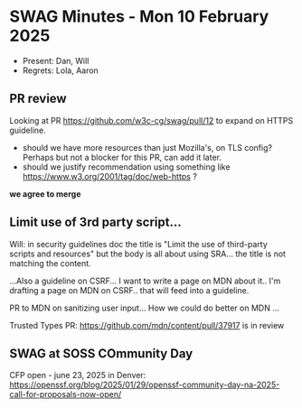 # SWAG Minutes - Mon 10 February 2025

- Present: Dan, Will
- Regrets: Lola, Aaron

## PR review

Looking at PR https://github.com/w3c-cg/swag/pull/12 to expand on HTTPS guideline.

- should we have more resources than just Mozilla's, on TLS config? Perhaps but not a blocker for this PR, can add it later.
- should we justify recommendation using something like https://www.w3.org/2001/tag/doc/web-https ?

**we agree to merge**

## Limit use of 3rd party script...

Will: in security guidelines doc the title is "Limit the use of third-party scripts and resources" but the body is all about using SRA... the title is not matching the content.

...Also a guideline on CSRF... I want to write a page on MDN about it.. I'm drafting a page on MDN on CSRF.. that will feed into a guideline.  

PR to MDN on sanitizing user input... How we could do better on MDN ... 

Trusted Types PR: https://github.com/mdn/content/pull/37917 is in review

## SWAG at SOSS COmmunity Day

CFP open - june 23, 2025 in Denver: https://openssf.org/blog/2025/01/29/openssf-community-day-na-2025-call-for-proposals-now-open/

